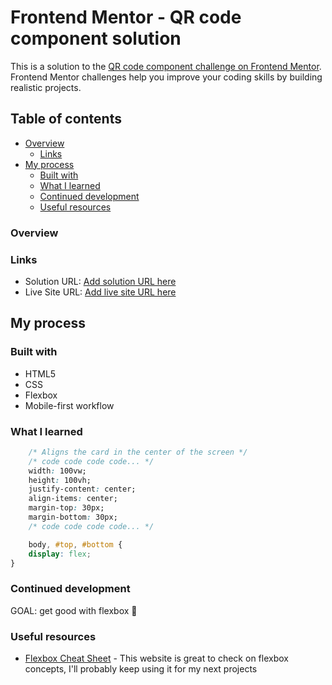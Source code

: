 # Frontend Mentor - QR code component solution

This is a solution to the [QR code component challenge on Frontend Mentor](https://www.frontendmentor.io/challenges/qr-code-component-iux_sIO_H). Frontend Mentor challenges help you improve your coding skills by building realistic projects. 

## Table of contents

- [Overview](#overview)
  - [Links](#links)
- [My process](#my-process)
  - [Built with](#built-with)
  - [What I learned](#what-i-learned)
  - [Continued development](#continued-development)
  - [Useful resources](#useful-resources)

### Overview

### Links

- Solution URL: [Add solution URL here](https://your-solution-url.com)
- Live Site URL: [Add live site URL here](https://your-live-site-url.com)

## My process

### Built with

- HTML5
- CSS 
- Flexbox
- Mobile-first workflow

### What I learned

```css
    /* Aligns the card in the center of the screen */
    /* code code code code... */
    width: 100vw; 
    height: 100vh; 
    justify-content: center; 
    align-items: center; 
    margin-top: 30px;
    margin-bottom: 30px;
    /* code code code code... */

    body, #top, #bottom {
    display: flex;
}
```

### Continued development
GOAL: get good with flexbox 💪

### Useful resources

- [Flexbox Cheat Sheet](https://yoksel.github.io/flex-cheatsheet/#section-justify-content) - This website is great to check on flexbox concepts, I'll probably keep using it for my next projects

